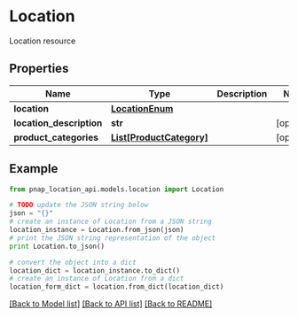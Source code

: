 # Location

Location resource

## Properties

Name | Type | Description | Notes
------------ | ------------- | ------------- | -------------
**location** | [**LocationEnum**](LocationEnum.md) |  | 
**location_description** | **str** |  | [optional] 
**product_categories** | [**List[ProductCategory]**](ProductCategory.md) |  | [optional] 

## Example

```python
from pnap_location_api.models.location import Location

# TODO update the JSON string below
json = "{}"
# create an instance of Location from a JSON string
location_instance = Location.from_json(json)
# print the JSON string representation of the object
print Location.to_json()

# convert the object into a dict
location_dict = location_instance.to_dict()
# create an instance of Location from a dict
location_form_dict = location.from_dict(location_dict)
```
[[Back to Model list]](../README.md#documentation-for-models) [[Back to API list]](../README.md#documentation-for-api-endpoints) [[Back to README]](../README.md)


